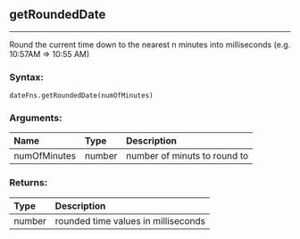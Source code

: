 ## getRoundedDate
---

Round the current time down to the nearest n minutes into milliseconds (e.g. 10:57AM => 10:55 AM)

### Syntax:

```
dateFns.getRoundedDate(numOfMinutes)
```

### Arguments: 

|Name | Type | Description |
|:--  |:--   | :--         |
| numOfMinutes | number | number of minuts to round to |

### Returns:

| Type | Description |
|:--   | :--         |
| number | rounded time values in milliseconds |
